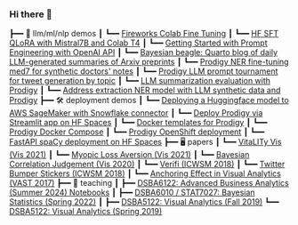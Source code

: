 ### Hi there 👋
┣━━ 💬 llm/ml/nlp demos
┃   ┗━━ [Fireworks Colab Fine Tuning]([https://github.com/wesslen/bayesian-beagle](https://gist.github.com/wesslen/9d3fa58d511bd562170d56162216355a))
┃   ┗━━ [HF SFT QLoRA with Mistral7B and Colab T4](https://gist.github.com/wesslen/fbd696cef602e9cc51de634eed444367)
┃   ┗━━ [Getting Started with Prompt Engineering with OpenAI API](https://gist.github.com/wesslen/00fad183a037559059464a09f32b1e0a)
┃   ┗━━ [Bayesian beagle: Quarto blog of daily LLM-generated summaries of Arxiv preprints](https://github.com/wesslen/bayesian-beagle)
┃   ┗━━ [Prodigy NER fine-tuning med7 for synthetic doctors' notes](https://github.com/wesslen/prodigy-med7-ner-finetuning)
┃   ┗━━ [Prodigy LLM prompt tournament for tweet generation by topic](https://github.com/wesslen/prodigy-llm-tweets-tournament)
┃   ┗━━ [LLM summarization evaluation with Prodigy](https://github.com/wesslen/prodigy-llm-tweets-tournament)
┃   ┗━━ [Address extraction NER model with LLM synthetic data and Prodigy](https://github.com/wesslen/prodigy-llm-address-extraction)
┣━━ 🛠️ deployment demos
┃   ┗━━ [Deploying a Huggingface model to AWS SageMaker with Snowflake connector](https://github.com/wesslen/huggingface-sagemaker-snowflake-deployment)
┃   ┗━━ [Deploy Prodigy via Streamlit app on HF Spaces](https://github.com/wesslen/prodigy-hf-spaces-app)
┃   ┗━━ [Docker templates for Prodigy](https://github.com/wesslen/prodigy-docker-templates)
┃   ┗━━ [Prodigy Docker Compose](https://github.com/wesslen/prodigy-docker-compose)
┃   ┗━━ [Prodigy OpenShift deployment](https://github.com/wesslen/prodigy-openshift)
┃   ┗━━ [FastAPI spaCy deployment on HF Spaces](https://github.com/wesslen/spacy-fastapi-ceo-uncertainty)
┣━━ 🖥 papers
┃   ┗━━ [VitaLITy Vis (Vis 2021)](https://github.com/vitality-vis)
┃   ┗━━ [Myopic Loss Aversion (Vis 2021)](https://github.com/wesslen/myopic-loss-aversion-vis-2021)
┃   ┗━━ [Bayesian Correlation Judgement (Vis 2020)](https://github.com/wesslen/bayesian-correlation-judgement-vis-2020)
┃   ┗━━ [Verifi (ICWSM 2018)](https://github.com/wesslen/verifi-icwsm-2018)
┃   ┗━━ [Twitter Bumper Stickers (ICWSM 2018)](https://github.com/wesslen/twitter-bumper-sticker-icwsm2018)
┃   ┗━━ [Anchoring Effect in Visual Analytics (VAST 2017)](https://github.com/wesslen/vast2017-anchoringeffect)
┣━━ 💬 teaching
┃   ┣━━ [DSBA6122: Advanced Business Analytics (Summer 2024) Notebooks](https://github.com/wesslen/dsba6211-summer2024)
┃   ┣━━ [DSBA6010 / STAT7027: Bayesian Statistics (Spring 2022)](https://github.com/wesslen/dsba6010-spring2022)
┃   ┣━━ [DSBA5122: Visual Analytics (Fall 2019)](https://github.com/wesslen/dsba5122-fall2019)
    ┗━━ [DSBA5122: Visual Analytics (Spring 2019)](https://github.com/wesslen/dsba5122-spring2019)

<!--
**wesslen/wesslen** is a ✨ _special_ ✨ repository because its `README.md` (this file) appears on your GitHub profile.

Here are some ideas to get you started:

- 🔭 I’m currently working on ...
- 🌱 I’m currently learning ...
- 👯 I’m looking to collaborate on ...
- 🤔 I’m looking for help with ...
- 💬 Ask me about ...
- 📫 How to reach me: ...
- 😄 Pronouns: ...
- ⚡ Fun fact: ...
-->
